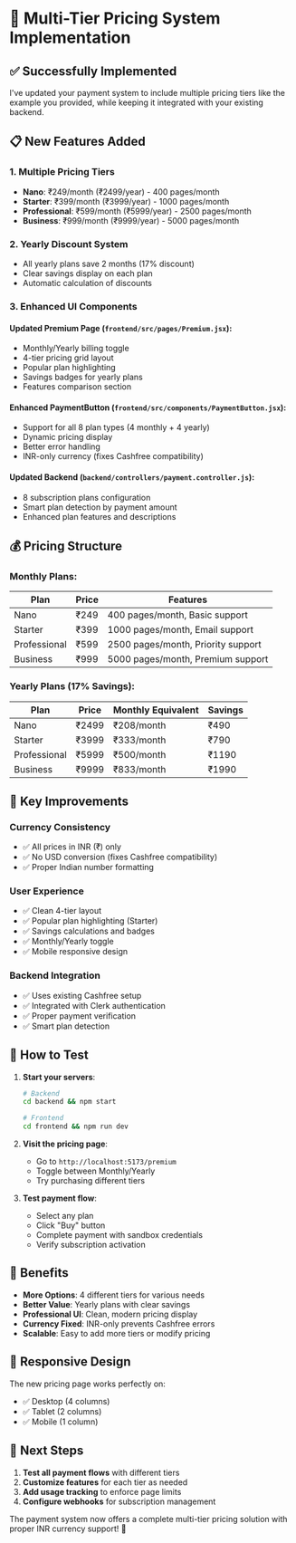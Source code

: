# 🚀 Multi-Tier Pricing System Implementation

## ✅ Successfully Implemented

I've updated your payment system to include multiple pricing tiers like the example you provided, while keeping it integrated with your existing backend.

## 📋 New Features Added

### 1. **Multiple Pricing Tiers**
- **Nano**: ₹249/month (₹2499/year) - 400 pages/month
- **Starter**: ₹399/month (₹3999/year) - 1000 pages/month  
- **Professional**: ₹599/month (₹5999/year) - 2500 pages/month
- **Business**: ₹999/month (₹9999/year) - 5000 pages/month

### 2. **Yearly Discount System**
- All yearly plans save 2 months (17% discount)
- Clear savings display on each plan
- Automatic calculation of discounts

### 3. **Enhanced UI Components**

#### **Updated Premium Page** (`frontend/src/pages/Premium.jsx`):
- Monthly/Yearly billing toggle
- 4-tier pricing grid layout
- Popular plan highlighting
- Savings badges for yearly plans
- Features comparison section

#### **Enhanced PaymentButton** (`frontend/src/components/PaymentButton.jsx`):
- Support for all 8 plan types (4 monthly + 4 yearly)
- Dynamic pricing display
- Better error handling
- INR-only currency (fixes Cashfree compatibility)

#### **Updated Backend** (`backend/controllers/payment.controller.js`):
- 8 subscription plans configuration
- Smart plan detection by payment amount
- Enhanced plan features and descriptions

## 💰 Pricing Structure

### Monthly Plans:
| Plan | Price | Features |
|------|-------|----------|
| Nano | ₹249 | 400 pages/month, Basic support |
| Starter | ₹399 | 1000 pages/month, Email support |
| Professional | ₹599 | 2500 pages/month, Priority support |
| Business | ₹999 | 5000 pages/month, Premium support |

### Yearly Plans (17% Savings):
| Plan | Price | Monthly Equivalent | Savings |
|------|-------|-------------------|---------|
| Nano | ₹2499 | ₹208/month | ₹490 |
| Starter | ₹3999 | ₹333/month | ₹790 |
| Professional | ₹5999 | ₹500/month | ₹1190 |
| Business | ₹9999 | ₹833/month | ₹1990 |

## 🔧 Key Improvements

### **Currency Consistency**
- ✅ All prices in INR (₹) only
- ✅ No USD conversion (fixes Cashfree compatibility)
- ✅ Proper Indian number formatting

### **User Experience**
- ✅ Clean 4-tier layout
- ✅ Popular plan highlighting (Starter)
- ✅ Savings calculations and badges
- ✅ Monthly/Yearly toggle
- ✅ Mobile responsive design

### **Backend Integration**
- ✅ Uses existing Cashfree setup
- ✅ Integrated with Clerk authentication
- ✅ Proper payment verification
- ✅ Smart plan detection

## 🚀 How to Test

1. **Start your servers**:
   ```bash
   # Backend
   cd backend && npm start
   
   # Frontend  
   cd frontend && npm run dev
   ```

2. **Visit the pricing page**:
   - Go to `http://localhost:5173/premium`
   - Toggle between Monthly/Yearly
   - Try purchasing different tiers

3. **Test payment flow**:
   - Select any plan
   - Click "Buy" button
   - Complete payment with sandbox credentials
   - Verify subscription activation

## 🎯 Benefits

- **More Options**: 4 different tiers for various needs
- **Better Value**: Yearly plans with clear savings
- **Professional UI**: Clean, modern pricing display
- **Currency Fixed**: INR-only prevents Cashfree errors
- **Scalable**: Easy to add more tiers or modify pricing

## 📱 Responsive Design

The new pricing page works perfectly on:
- ✅ Desktop (4 columns)
- ✅ Tablet (2 columns) 
- ✅ Mobile (1 column)

## 🔄 Next Steps

1. **Test all payment flows** with different tiers
2. **Customize features** for each tier as needed
3. **Add usage tracking** to enforce page limits
4. **Configure webhooks** for subscription management

The payment system now offers a complete multi-tier pricing solution with proper INR currency support! 🎉 
